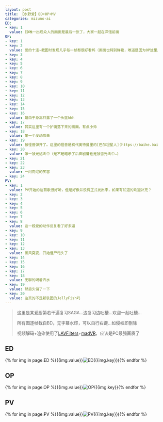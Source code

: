 ```yaml
---
layout: post
title: 【水野爱】ED+OP+MV
categories: mizuno-ai
ED:
- key: 1
  value: ED唯一出现众人的画面是最后一张了，大家一起在洋馆前面
OP:
- key: 1
- key: 2
  value: 爱的十连~截图时发现几乎每一帧都很好看鸭（画面也特别鲜艳，难道是因为OP这里是色彩监督
- key: 3
- key: 4
- key: 5
- key: 6
- key: 7
- key: 8
- key: 9
- key: 10
- key: 11
- key: 12
- key: 13
- key: 14
- key: 15
- key: 16
  value: 雄由于身高只露了一个头盔hhh
- key: 17
  value: 其实这里有一个护镜落下来的画面，有点小帅
- key: 18
  value: 第一个发动攻击
- key: 19
  value: 被怪兽弹开了。这里的怪兽是初代奥特曼里的[巴尔坦星人](https://baike.baidu.com/item/宇宙忍者巴尔坦星人)。
- key: 20
  value: 唯一被光焰击中（是不是暗示了后面剧情也是被雷光击中…）
- key: 21
- key: 22
- key: 23
  value: 一闪而过的笑容
- key: 24
PV:
- key: 1
  value: PV开始的这首歌很好听，但是好像并没有正式发出来，如果有知道的欢迎补充？
- key: 2
- key: 3
- key: 4
- key: 5
- key: 6
- key: 7
- key: 8
  value: 这一段爱的动作反复看了好多遍
- key: 9
- key: 10
- key: 11
- key: 12
- key: 13
  value: 画风突变，开始僵尸甩头了
- key: 14
- key: 15
- key: 16
- key: 17
- key: 18
  value: 无聊的喝着汽水
- key: 19
  value: 然后头偏了一下
- key: 20
  value: 这真的不是新铁团的JellyFish吗
---
```

> 这里是某爱厨第若干遍复习SAGA…边复习边吐槽…欢迎一起吐槽…
>
> 所有图逐帧截自BD，无字幕水印，可以自行右键…如侵权即删除
>
> 视频解码+渲染使用了[LAVFilters](https://github.com/Nevcairiel/LAVFilters)+[madVR](http://www.madvr.com/)，应该是PC最强画质了

## ED

{% for img in page.ED %}{{img.value}}![ED({{img.key}})](//cdn.jsdelivr.net/gh/wu-kan/MizunoAi/ED/ED({{img.key}}).jpg){% endfor %}

## OP

{% for img in page.OP %}{{img.value}}![OP({{img.key}}](//cdn.jsdelivr.net/gh/wu-kan/MizunoAi/OP/OP({{img.key}}).jpg){% endfor %}

## PV

{% for img in page.PV %}{{img.value}}![PV({{img.key}})](//cdn.jsdelivr.net/gh/wu-kan/MizunoAi/PV/PV({{img.key}}).jpg){% endfor %}
